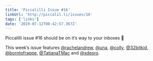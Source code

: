 ```yaml
---
title: 'Piccalilli Issue #16'
linkUrl: 'http://piccalil.li/issues/16'
tags: ['links'] 
date: '2019-07-12T08:42:57.367Z'
---
```

Piccalilli issue #16 should be on it’s way to your inboxes 💌

This week’s issue features [@rachelandrew](//twitter.com/rachelandrew), [@una](//twitter.com/una), [@colly](//twitter.com/colly), [@32bitkid](//twitter.com/32bitkid), [@borntofrappe](//twitter.com/borntofrappe), [@TatianaTMac](//twitter.com/TatianaTMac) and [@xdesro](//twitter.com/xdesro). 